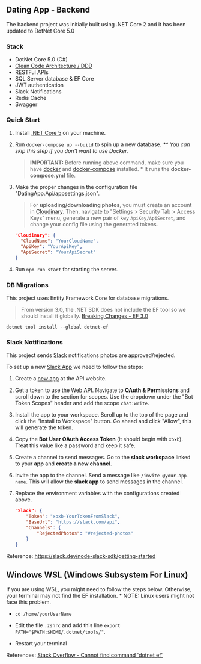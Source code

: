 ## Dating App - Backend

The backend project was initially built using .NET Core 2 and it has been updated to DotNet Core 5.0


### Stack

-   DotNet Core 5.0 (C#)
-   [Clean Code Architecture / DDD](https://docs.microsoft.com/en-us/dotnet/architecture/modern-web-apps-azure/common-web-application-architectures#clean-architecture)
-   RESTFul APIs
-   SQL Server database & EF Core
-   JWT authentication
  - Slack Notifications
  - Redis Cache
-   Swagger


### Quick Start

1. Install [.NET Core 5](https://dotnet.microsoft.com/download) on your machine.

2. Run `docker-compose up --build` to spin up a new database. _\*\* You can skip this step if you don't want to use Docker._

    > **IMPORTANT:** Before running above command, make sure you have [docker](https://docs.docker.com/engine/install/) and [docker-compose](https://docs.docker.com/compose/install/) installed. \* It runs the **docker-compose.yml** file.

3. Make the proper changes in the configuration file "DatingApp.Api/appsettings.json".

    > For **uploading/downloading photos**, you must create an account in [Cloudinary](https://cloudinary.com/). Then, navigate to "Settings > Security Tab > Access Keys" menu, generate a new pair of key `ApiKey/ApiSecret`, and change your config file using the generated tokens.

    ```json
    "Cloudinary": {
      "CloudName": "YourCloudName",
      "ApiKey": "YourApiKey",
      "ApiSecret": "YourApiSecret"
    }
    ```

4. Run `npm run start` for starting the server.


### DB Migrations

This project uses Entity Framework Core for database migrations.

> From version 3.0, the .NET SDK does not include the EF tool so we should install it globally. [Breaking Changes - EF 3.0](https://docs.microsoft.com/en-gb/ef/core/what-is-new/ef-core-3.0/breaking-changes#the-ef-core-command-line-tool-dotnet-ef-is-no-longer-part-of-the-net-core-sdk)

`dotnet tool install --global dotnet-ef`


### Slack Notifications

This project sends [Slack](https://slack.com/) notifications photos are approved/rejected.

To set up a new [Slack App](https://api.slack.com/apps) we need to follow the steps:

1. Create a [new app](https://api.slack.com/apps?new_granular_bot_app=1) at the API website.

2. Get a token to use the Web API. Navigate to **OAuth & Permissions** and scroll down to the section for scopes. Use the dropdown under the "Bot Token Scopes" header and add the scope `chat:write`.

3. Install the app to your workspace. Scroll up to the top of the page and click the "Install to Workspace" button. Go ahead and click "Allow", this will generate the token.

4. Copy the **Bot User OAuth Access Token** (it should begin with `xoxb`). Treat this value like a password and keep it safe.

5. Create a channel to send messages. Go to the **slack workspace** linked to your **app** and **create a new channel**.

6. Invite the app to the channel. Send a message like `/invite @your-app-name`. This will allow the **slack app** to send messages in the channel.

7. Replace the environment variables with the configurations created above.

    ```json
    "Slack": {
        "Token": "xoxb-YourTokenFromSlack",
        "BaseUrl": "https://slack.com/api",
        "Channels": {
            "RejectedPhotos": "#rejected-photos"
        }
    }
    ```

Reference: https://slack.dev/node-slack-sdk/getting-started


## Windows WSL (Windows Subsystem For Linux)

If you are using WSL, you might need to follow the steps below. Otherwise, your terminal may not find the EF installation. \* NOTE: Linux users might not face this problem.

-   `cd /home/yourUserName`

-   Edit the file `.zshrc` and add this line `export PATH="$PATH:$HOME/.dotnet/tools/"`.

-   Restart your terminal

References: [Stack Overflow - Cannot find command 'dotnet ef'](https://stackoverflow.com/questions/56862089/cannot-find-command-dotnet-ef)

